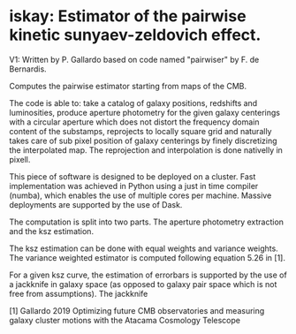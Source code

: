 # iskay: Estimator of the pairwise kinetic sunyaev-zeldovich effect.

V1: Written by P. Gallardo based on code named "pairwiser" by F. de Bernardis.

Computes the pairwise estimator starting from maps of the CMB.

The code is able to: take a catalog of galaxy positions, redshifts and luminosities, produce aperture photometry for the given galaxy centerings with a circular aperture  which does not distort the frequency domain content of the substamps, reprojects to locally square grid and naturally takes care of sub pixel position of galaxy centerings by finely discretizing the interpolated map. The reprojection and interpolation is done nativelly in pixell.

This piece of software is designed to be deployed on a cluster. Fast implementation was achieved in Python using a just in time compiler (numba), which enables the use of multiple cores per machine. Massive deployments are supported by the use of Dask.

The computation is split into two parts. The aperture photometry extraction and the ksz estimation.

The ksz estimation can be done with equal weights and variance weights. The variance weighted estimator is computed following equation 5.26 in [1].

For a given ksz curve, the estimation of errorbars is supported by the use of a jackknife in galaxy space (as opposed to galaxy pair space which is not free from assumptions). The jackknife 

[1] Gallardo 2019 Optimizing future CMB observatories and measuring galaxy cluster motions with the Atacama Cosmology Telescope
